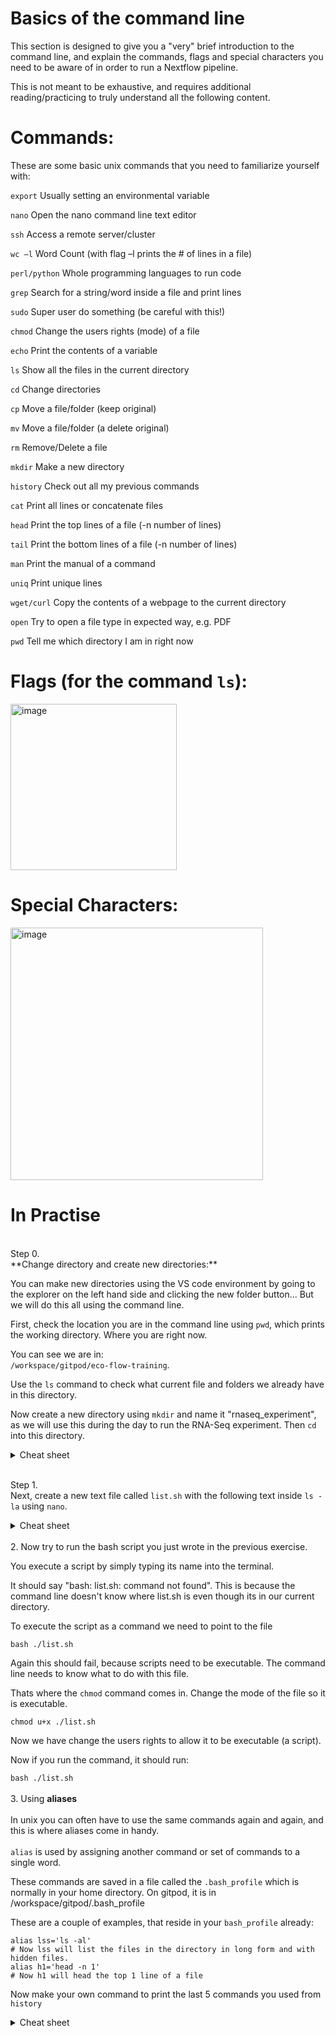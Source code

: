 # Basics of the command line

This section is designed to give you a "very" brief introduction to the command line, and explain the commands, flags and special characters you need to be aware of in order to run a Nextflow pipeline.

This is not meant to be exhaustive, and requires additional reading/practicing to truly understand all the following content.

# Commands:

These are some basic unix commands that you need to familiarize yourself with:


`export`	Usually setting an environmental variable

`nano`	Open the nano command line text editor

`ssh`	Access a remote server/cluster

`wc –l` 	Word Count (with flag –l prints the # of lines in a file)

`perl/python`	Whole programming languages to run code

`grep`	Search for a string/word inside a file and print lines

`sudo`	Super user do something (be careful with this!) 

`chmod`	Change the users rights (mode) of a file

`echo`	Print the contents of a variable

`ls`	Show all the files in the current directory

`cd`	Change directories

`cp`	Move a file/folder (keep original)

`mv`	Move a file/folder (a delete original)

`rm`	Remove/Delete a file

`mkdir`	Make a new directory

`history`	Check out all my previous commands

`cat`	Print all lines or concatenate files

`head`	Print the top lines of a file (-n number of lines)

`tail`	Print the bottom lines of a file (-n number of lines)

`man`	Print the manual of a command

`uniq`	Print unique lines

`wget/curl`	Copy the contents of a webpage to the current directory

`open`	Try to open a file type in expected way, e.g. PDF 

`pwd`	Tell me which directory I am in right now


# Flags (for the command `ls`):

<img width="266" alt="image" src="https://github.com/Eco-Flow/training/assets/9978862/fd1bd0d8-00a4-4c38-87a1-11330f53cfea">

# Special Characters:

<img width="404" alt="image" src="https://github.com/Eco-Flow/training/assets/9978862/2fbaa2b1-78e4-42a0-b0a8-690c2b7191bb">

# In Practise
<br>
Step 0.<br>
**Change directory and create new directories:**

You can make new directories using the VS code environment by going to the explorer on the left hand side and clicking the new folder button... But we will do this all using the command line.

First, check the location you are in the command line using `pwd`, which prints the working directory. Where you are right now. 

You can see we are in:<br> `/workspace/gitpod/eco-flow-training`.

Use the `ls` command to check what current file and folders we already have in this directory.

Now create a new directory using `mkdir` and name it "rnaseq_experiment", as we will use this during the day to run the RNA-Seq experiment. Then `cd` into this directory.

<details>
<summary>Cheat sheet</summary>
<br>
mkdir rnaseq_experiment

cd rnaseq_experiment
</details>

<br>

Step 1.<br>
Next, create a new text file called `list.sh` with the following text inside `ls -la` using `nano`.
<br>
<details>
<summary>Cheat sheet</summary>
<br>
nano list.sh

<write some text>

quit nano using Control X

and type y (to agree to exit)

then press enter

</details>

<br>
2. Now try to run the bash script you just wrote in the previous exercise.

You execute a script by simply typing its name into the terminal.

It should say "bash: list.sh: command not found". This is because the command line doesn't know where list.sh is even though its in our current directory. 

To execute the script as a command we need to point to the file

`bash ./list.sh`

Again this should fail, because scripts need to be executable. The command line needs to know what to do with this file. 

Thats where the `chmod` command comes in. Change the mode of the file so it is executable.

`chmod u+x ./list.sh`

Now we have change the users rights to allow it to be executable (a script). 

Now if you run the command, it should run:

`bash ./list.sh`
<br>
<br>
3. Using **aliases**
<br><br>
In unix you can often have to use the same commands again and again, and this is where aliases come in handy.
<br>
<br>
`alias` is used by assigning another command or set of commands to a single word.

These commands are saved in a file called the `.bash_profile` which is normally in your home directory. On gitpod, it is in /workspace/gitpod/.bash_profile

These are a couple of examples, that reside in your `bash_profile` already:

```
alias lss='ls -al'      
# Now lss will list the files in the directory in long form and with hidden files.
alias h1='head -n 1'    
# Now h1 will head the top 1 line of a file
```

Now make your own command to print the last 5 commands you used from `history`

<details>
<summary>Cheat sheet</summary>
<br>
Save the following line in :<br>
/workspace/gitpod/.bash_profile:<br>

`alias hist5='history | tail -n 5`<br>
Then source the /workspace/gitpod/.bash_profile file:<br>

`source /workspace/gitpod/.bash_profile file`

"hist5" was the name I used, but you can call it whatever command you wish, as long as it doesn't already exist.
</details>